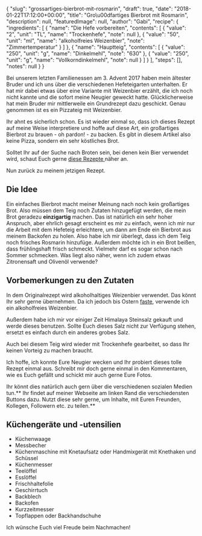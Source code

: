 {
    "slug": "grossartiges-bierbrot-mit-rosmarin",
    "draft": true,
    "date": "2018-01-22T17:12:00+00:00",
    "title": "Gro\u00dfartiges Bierbrot mit Rosmarin",
    "description": null,
    "featuredImage": null,
    "author": "Gabi",
    "recipe": {
        "ingredients": [
            {
                "name": "Die Hefe vorbereiten",
                "contents": [
                    {
                        "value": "2",
                        "unit": "TL",
                        "name": "Trockenhefe",
                        "note": null
                    },
                    {
                        "value": "50",
                        "unit": "ml",
                        "name": "alkoholfreies Weizenbier",
                        "note": "Zimmertemperatur"
                    }
                ]
            },
            {
                "name": "Hauptteig",
                "contents": [
                    {
                        "value": "250",
                        "unit": "g",
                        "name": "Dinkelmehl",
                        "note": "630"
                    },
                    {
                        "value": "250",
                        "unit": "g",
                        "name": "Vollkorndinkelmehl",
                        "note": null
                    }
                ]
            }
        ],
        "steps": [],
        "notes": null
    }
}

Bei unserem letzten Familienessen am 3. Advent 2017 haben mein ältester Bruder und ich uns über die verschiedenen Hefeteigarten unterhalten. Er hat mir dabei etwas über eine Variante mit Weizenbier erzählt, die ich noch nicht kannte und die sofort meine Neugier geweckt hatte. Glücklicherweise hat mein Bruder mir mittlerweile ein Grundrezept dazu geschickt. Genau genommen ist es ein Pizzateig mit Weizenbier.

Ihr ahnt es sicherlich schon. Es ist wieder einmal so, dass ich dieses Rezept auf meine Weise interpretiere und hoffe auf diese Art, ein großartiges Bierbrot zu brauen - oh pardon! - zu backen. Es gibt in diesem Artikel also keine Pizza, sondern ein sehr köstliches Brot.

Solltet Ihr auf der Suche nach Broten sein, bei denen kein Bier verwendet wird, schaut Euch gerne [diese Rezepte ](https://kochfokus.de/search/?q=brot "diese Rezepte ")näher an.

Nun zurück zu meinem jetzigen Rezept.

## Die Idee

Ein einfaches Bierbrot macht meiner Meinung nach noch kein großartiges Brot. Also müssen dem Teig noch Zutaten hinzugefügt werden, die mein Brot geradezu **einzigartig** machen. Das ist natürlich ein sehr hoher Anspruch, aber ehrlich gesagt erscheint es mir zu einfach, wenn ich mir nur die Arbeit mit dem Hefeteig erleichtere, um dann am Ende ein Bierbrot aus meinem Backofen zu holen. Also habe ich mir überlegt, dass ich dem Teig noch frisches Rosmarin hinzufüge. Außerdem möchte ich in ein Brot beißen, dass frühlingshaft frisch schmeckt. Vielmehr darf es sogar schon nach Sommer schmecken. Was liegt also näher, wenn ich zudem etwas Zitronensaft und Olivenöl verwende?

## Vorbemerkungen zu den Zutaten

In dem Originalrezept wird alkoholhaltiges Weizenbier verwendet. Das könnt Ihr sehr gerne übernehmen. Da ich jedoch bis Ostern [faste](https://kochfokus.de/artikel/sieben-motivationshilfen-wie-man-die-fastenzeit-durchhaelt/ "faste"), verwende ich ein alkoholfreies Weizenbier.

Außerdem habe ich mir vor einiger Zeit Himalaya Steinsalz gekauft und werde dieses benutzen. Sollte Euch dieses Salz nicht zur Verfügung stehen, ersetzt es einfach durch ein anderes grobes Salz.

Auch bei diesem Teig wird wieder mit Trockenhefe gearbeitet, so dass Ihr keinen Vorteig zu machen braucht.

Ich hoffe, ich konnte Eure Neugier wecken und Ihr probiert dieses tolle Rezept einmal aus. Schreibt mir doch gerne einmal in den Kommentaren, wie es Euch gefällt und schickt mir auch gerne Eure Fotos.

Ihr könnt dies natürlich auch gern über die verschiedenen sozialen Medien tun.** Ihr findet auf meiner Webseite am linken Rand die verschiedensten Buttons dazu. Nutzt diese sehr gerne, um Inhalte, mit Euren Freunden, Kollegen, Followern etc. zu teilen.**

## Küchengeräte und -utensilien

- Küchenwaage
- Messbecher
- Küchenmaschine mit Knetaufsatz  oder Handmixgerät mit Knethaken und Schüssel
- Küchenmesser
- Teelöffel
- Esslöffel
- Frischhaltefolie
- Geschirrtuch
- Backblech
- Backofen
- Kurzzeitmesser
- Topflappen oder Backhandschuhe

Ich wünsche Euch viel Freude beim Nachmachen!